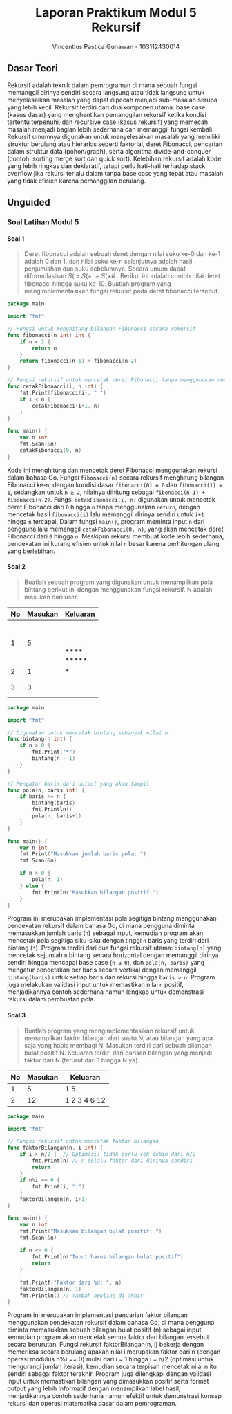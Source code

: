 <h1 align="center">Laporan Praktikum Modul 5 <br>Rekursif</h1>
<p align="center">Vincentius Pastica Gunawan - 103112430014</p>

## Dasar Teori
Rekursif adalah teknik dalam pemrograman di mana sebuah fungsi memanggil dirinya sendiri secara langsung atau tidak langsung untuk menyelesaikan masalah yang dapat dipecah menjadi sub-masalah serupa yang lebih kecil. Rekursif terdiri dari dua komponen utama: base case (kasus dasar) yang menghentikan pemanggilan rekursif ketika kondisi tertentu terpenuhi, dan recursive case (kasus rekursif) yang memecah masalah menjadi bagian lebih sederhana dan memanggil fungsi kembali. Rekursif umumnya digunakan untuk menyelesaikan masalah yang memiliki struktur berulang atau hierarkis seperti faktorial, deret Fibonacci, pencarian dalam struktur data (pohon/graph), serta algoritma divide-and-conquer (contoh: sorting merge sort dan quick sort). Kelebihan rekursif adalah kode yang lebih ringkas dan deklaratif, tetapi perlu hati-hati terhadap stack overflow jika rekursi terlalu dalam tanpa base case yang tepat atau masalah yang tidak efisien karena pemanggilan berulang.

## Unguided

### Soal Latihan Modul 5

#### Soal 1

> Deret fibonacci adalah sebuah deret dengan nilai suku ke-0 dan ke-1 adalah 0 dan 1, dan nilai
> suku ke-n selanjutnya adalah hasil penjumlahan dua suku sebelumnya. Secara umum dapat
> diformulasikan 𝑆( = 𝑆(+. + 𝑆(+# . Berikut ini adalah contoh nilai deret fibonacci hingga suku
> ke-10. Buatlah program yang mengimplementasikan fungsi rekursif pada deret fibonacci
> tersebut.

```go
package main

import "fmt"

// Fungsi untuk menghitung bilangan Fibonacci secara rekursif
func fibonacci(n int) int {
	if n < 2 {
		return n
	}
	return fibonacci(n-1) + fibonacci(n-2)
}

// Fungsi rekursif untuk mencetak deret Fibonacci tanpa menggunakan return
func cetakFibonacci(i, n int) {
	fmt.Print(fibonacci(i), " ")
	if i < n {
		cetakFibonacci(i+1, n)
	}
}

func main() {
	var n int
	fmt.Scan(&n)
	cetakFibonacci(0, n)
}
```

Kode ini menghitung dan mencetak deret Fibonacci menggunakan rekursi dalam bahasa Go. Fungsi `fibonacci(n)` secara rekursif menghitung bilangan Fibonacci ke-`n`, dengan kondisi dasar `fibonacci(0) = 0` dan `fibonacci(1) = 1`, sedangkan untuk `n ≥ 2`, nilainya dihitung sebagai `fibonacci(n-1) + fibonacci(n-2)`. Fungsi `cetakFibonacci(i, n)` digunakan untuk mencetak deret Fibonacci dari `0` hingga `n` tanpa menggunakan `return`, dengan mencetak hasil `fibonacci(i)` lalu memanggil dirinya sendiri untuk `i+1` hingga `n` tercapai. Dalam fungsi `main()`, program meminta input `n` dari pengguna lalu memanggil `cetakFibonacci(0, n)`, yang akan mencetak deret Fibonacci dari `0` hingga `n`. Meskipun rekursi membuat kode lebih sederhana, pendekatan ini kurang efisien untuk nilai `n` besar karena perhitungan ulang yang berlebihan.

#### Soal 2

>Buatlah sebuah program yang digunakan untuk menampilkan pola bintang berikut ini dengan
>menggunakan fungsi rekursif. N adalah masukan dari user.
	

| No  | Masukan | Keluaran                        |
| --- | ------- | ------------------------------- |
| 1   | 5       | *<br>**<br>***<br>****<br>***** |
| 2   | 1       | *                               |
| 3   | 3       | *<br>**<br>***                  |


```go
package main

import "fmt"

// Digunakan untuk mencetak bintang sebanyak nilai n
func bintang(n int) {
	if n > 0 {
		fmt.Print("*")
		bintang(n - 1)
	}
}

// Mengatur baris dari output yang akan tampil
func pola(n, baris int) {
	if baris <= n {
		bintang(baris)
		fmt.Println()
		pola(n, baris+1)
	}
}

func main() {
	var n int
	fmt.Print("Masukkan jumlah baris pola: ")
	fmt.Scan(&n)

	if n > 0 {
		pola(n, 1)
	} else {
		fmt.Println("Masukkan bilangan positif.")
	}
}
```

Program ini merupakan implementasi pola segitiga bintang menggunakan pendekatan rekursif dalam bahasa Go, di mana pengguna diminta memasukkan jumlah baris (`n`) sebagai input, kemudian program akan mencetak pola segitiga siku-siku dengan tinggi `n` baris yang terdiri dari bintang (`*`). Program terdiri dari dua fungsi rekursif utama: `bintang(n)` yang mencetak sejumlah `n` bintang secara horizontal dengan memanggil dirinya sendiri hingga mencapai base case (`n ≤ 0`), dan `pola(n, baris)` yang mengatur pencetakan per baris secara vertikal dengan memanggil `bintang(baris)` untuk setiap baris dan rekursi hingga `baris > n`. Program juga melakukan validasi input untuk memastikan nilai `n` positif, menjadikannya contoh sederhana namun lengkap untuk demonstrasi rekursi dalam pembuatan pola.

#### Soal 3

>Buatlah program yang mengimplementasikan rekursif untuk menampilkan faktor bilangan dari
suatu N, atau bilangan yang apa saja yang habis membagi N.
Masukan terdiri dari sebuah bilangan bulat positif N.
Keluaran terdiri dari barisan bilangan yang menjadi faktor dari N (terurut dari 1 hingga N ya).

| No  | Masukan | Keluaran      |
| --- | ------- | ------------- |
| 1   | 5       | 1 5           |
| 2   | 12      | 1 2 3 4  6 12 |


```go
package main

import "fmt"

// Fungsi rekursif untuk mencetak faktor bilangan
func faktorBilangan(n, i int) {
    if i > n/2 {  // Optimasi: tidak perlu cek lebih dari n/2
        fmt.Print(n) // n selalu faktor dari dirinya sendiri
        return
    }
    if n%i == 0 {
        fmt.Print(i, " ")
    }
    faktorBilangan(n, i+1)
}

func main() {
    var n int
    fmt.Print("Masukkan bilangan bulat positif: ")
    fmt.Scan(&n)
    
    if n <= 0 {
        fmt.Println("Input harus bilangan bulat positif")
        return
    }
    
    fmt.Printf("Faktor dari %d: ", n)
    faktorBilangan(n, 1)
    fmt.Println() // Tambah newline di akhir
}
```


Program ini merupakan implementasi pencarian faktor bilangan menggunakan pendekatan rekursif dalam bahasa Go, di mana pengguna diminta memasukkan sebuah bilangan bulat positif (n) sebagai input, kemudian program akan mencetak semua faktor dari bilangan tersebut secara berurutan. Fungsi rekursif faktorBilangan(n, i) bekerja dengan memeriksa secara berulang apakah nilai i merupakan faktor dari n (dengan operasi modulus n%i == 0) mulai dari i = 1 hingga i = n/2 (optimasi untuk mengurangi jumlah iterasi), kemudian secara terpisah mencetak nilai n itu sendiri sebagai faktor terakhir. Program juga dilengkapi dengan validasi input untuk memastikan bilangan yang dimasukkan positif serta format output yang lebih informatif dengan menampilkan label hasil, menjadikannya contoh sederhana namun efektif untuk demonstrasi konsep rekursi dan operasi matematika dasar dalam pemrograman.
